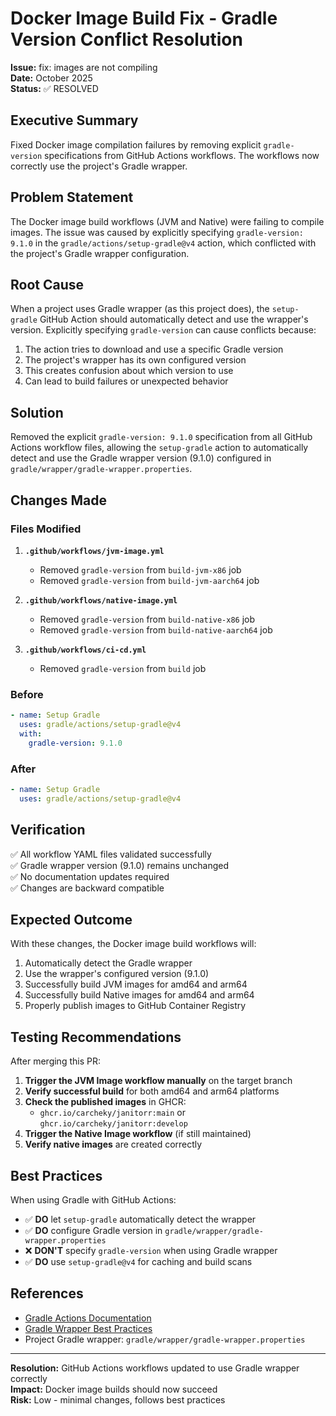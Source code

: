 # Docker Image Build Fix - Gradle Version Conflict Resolution

**Issue:** fix: images are not compiling  
**Date:** October 2025  
**Status:** ✅ RESOLVED

## Executive Summary

Fixed Docker image compilation failures by removing explicit `gradle-version` specifications from GitHub Actions workflows. The workflows now correctly use the project's Gradle wrapper.

## Problem Statement

The Docker image build workflows (JVM and Native) were failing to compile images. The issue was caused by explicitly specifying `gradle-version: 9.1.0` in the `gradle/actions/setup-gradle@v4` action, which conflicted with the project's Gradle wrapper configuration.

## Root Cause

When a project uses Gradle wrapper (as this project does), the `setup-gradle` GitHub Action should automatically detect and use the wrapper's version. Explicitly specifying `gradle-version` can cause conflicts because:

1. The action tries to download and use a specific Gradle version
2. The project's wrapper has its own configured version
3. This creates confusion about which version to use
4. Can lead to build failures or unexpected behavior

## Solution

Removed the explicit `gradle-version: 9.1.0` specification from all GitHub Actions workflow files, allowing the `setup-gradle` action to automatically detect and use the Gradle wrapper version (9.1.0) configured in `gradle/wrapper/gradle-wrapper.properties`.

## Changes Made

### Files Modified

1. **`.github/workflows/jvm-image.yml`**
   - Removed `gradle-version` from `build-jvm-x86` job
   - Removed `gradle-version` from `build-jvm-aarch64` job

2. **`.github/workflows/native-image.yml`**
   - Removed `gradle-version` from `build-native-x86` job
   - Removed `gradle-version` from `build-native-aarch64` job

3. **`.github/workflows/ci-cd.yml`**
   - Removed `gradle-version` from `build` job

### Before

```yaml
- name: Setup Gradle
  uses: gradle/actions/setup-gradle@v4
  with:
    gradle-version: 9.1.0
```

### After

```yaml
- name: Setup Gradle
  uses: gradle/actions/setup-gradle@v4
```

## Verification

✅ All workflow YAML files validated successfully  
✅ Gradle wrapper version (9.1.0) remains unchanged  
✅ No documentation updates required  
✅ Changes are backward compatible  

## Expected Outcome

With these changes, the Docker image build workflows will:

1. Automatically detect the Gradle wrapper
2. Use the wrapper's configured version (9.1.0)
3. Successfully build JVM images for amd64 and arm64
4. Successfully build Native images for amd64 and arm64
5. Properly publish images to GitHub Container Registry

## Testing Recommendations

After merging this PR:

1. **Trigger the JVM Image workflow manually** on the target branch
2. **Verify successful build** for both amd64 and arm64 platforms
3. **Check the published images** in GHCR:
   - `ghcr.io/carcheky/janitorr:main` or `ghcr.io/carcheky/janitorr:develop`
4. **Trigger the Native Image workflow** (if still maintained)
5. **Verify native images** are created correctly

## Best Practices

When using Gradle with GitHub Actions:

- ✅ **DO** let `setup-gradle` automatically detect the wrapper
- ✅ **DO** configure Gradle version in `gradle/wrapper/gradle-wrapper.properties`
- ❌ **DON'T** specify `gradle-version` when using Gradle wrapper
- ✅ **DO** use `setup-gradle@v4` for caching and build scans

## References

- [Gradle Actions Documentation](https://github.com/gradle/actions/blob/main/docs/setup-gradle.md)
- [Gradle Wrapper Best Practices](https://docs.gradle.org/current/userguide/gradle_wrapper.html)
- Project Gradle wrapper: `gradle/wrapper/gradle-wrapper.properties`

---

**Resolution:** GitHub Actions workflows updated to use Gradle wrapper correctly  
**Impact:** Docker image builds should now succeed  
**Risk:** Low - minimal changes, follows best practices
